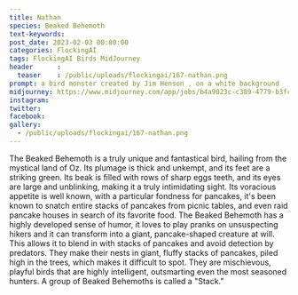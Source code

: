 ```yaml
---
title: Nathan
species: Beaked Behemoth
text-keywords: 
post_date: 2023-02-03 00:00:00
categories: FlockingAI
tags: FlockingAI Birds MidJourney 
header      :
  teaser    : /public/uploads/flockingai/167-nathan.png
prompt: a bird monster created by Jim Henson , on a white background
midjourney: https://www.midjourney.com/app/jobs/b4a9023c-c389-4779-b3fc-83c846ce26b1
instagram: 
twitter: 
facebook: 
gallery: 
  - /public/uploads/flockingai/167-nathan.png
---
```


The Beaked Behemoth is a truly unique and fantastical bird, hailing from the mystical land of Oz. Its plumage is thick and unkempt, and its feet are a striking green. Its beak is filled with rows of sharp eggs teeth, and its eyes are large and unblinking, making it a truly intimidating sight. Its voracious appetite is well known, with a particular fondness for pancakes, it's been known to snatch entire stacks of pancakes from picnic tables, and even raid pancake houses in search of its favorite food. The Beaked Behemoth has a highly developed sense of humor, it loves to play pranks on unsuspecting hikers and it can transform into a giant, pancake-shaped creature at will. This allows it to blend in with stacks of pancakes and avoid detection by predators. They make their nests in giant, fluffy stacks of pancakes, piled high in the trees, which makes it difficult to spot. They are mischievous, playful birds that are highly intelligent, outsmarting even the most seasoned hunters. A group of Beaked Behemoths is called a "Stack."
